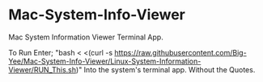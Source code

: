 # Mac-System-Info-Viewer
Mac System Information Viewer Terminal App. 

To Run Enter; 
"bash < <(curl -s https://raw.githubusercontent.com/Big-Yee/Mac-System-Info-Viewer/Linux-System-Information-Viewer/RUN_This.sh)" 
Into the system's terminal app.
Without the Quotes.
